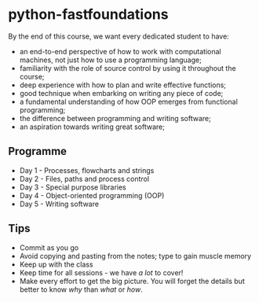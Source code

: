 # python-fastfoundations

By the end of this course, we want every dedicated student to have:
- an end-to-end perspective of how to work with computational machines, not just how to use a programming language;
- familiarity with the role of source control by using it throughout the course; 
- deep experience with how to plan and write effective functions;
- good technique when embarking on writing any piece of code;
- a fundamental understanding of how OOP emerges from functional programming;
- the difference between programming and writing software;
- an aspiration towards writing great software;

## Programme
* Day 1 - Processes, flowcharts and strings
* Day 2 - Files, paths and process control
* Day 3 - Special purpose libraries
* Day 4 - Object-oriented programming (OOP)
* Day 5 - Writing software

## Tips
* Commit as you go
* Avoid copying and pasting from the notes; type to gain muscle memory
* Keep up with the class
* Keep time for all sessions - we have *a lot* to cover!
* Make every effort to get the big picture. You will forget the details but better to know *why* than *what* or *how*.